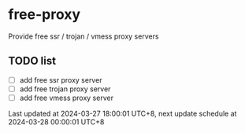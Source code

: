 
# free-proxy
Provide free ssr / trojan / vmess proxy servers


## TODO list
- [ ] add free ssr proxy server
- [ ] add free trojan proxy server
- [ ] add free vmess proxy server

Last updated at 2024-03-27 18:00:01 UTC+8, next update schedule at 2024-03-28 00:00:01 UTC+8

